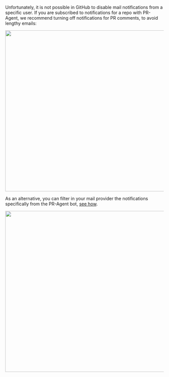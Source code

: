 
Unfortunately, it is not possible in GitHub to disable mail notifications from a specific user.
If you are subscribed to notifications for a repo with PR-Agent, we recommend turning off notifications for PR comments, to avoid lengthy emails:

<kbd><img src="https://codium.ai/images/pr_agent/notifications.png" width="512"></kbd>

As an alternative, you can filter in your mail provider the notifications specifically from the PR-Agent bot, [see how](https://www.quora.com/How-can-you-filter-emails-for-specific-people-in-Gmail#:~:text=On%20the%20Filters%20and%20Blocked,the%20body%20of%20the%20email).

<kbd><img src="https://codium.ai/images/pr_agent/filter_mail_notifications.png" width="512"></kbd>